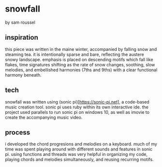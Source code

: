 # snowfall
by sam roussel

## inspiration
this piece was written in the maine winter, accompanied by falling snow and steaming tea. it is intentionally sparse and bare, reflecting the austere snowy landscape. emphasis is placed on descending motifs which fall like flakes, time signatures shifting as the rate of snow changes, soothing, slow melodies, and embellished harmonies (7ths and 9ths) with a clear functional harmony beneath.

## tech
snowfall was written using (sonic pi)[https://sonic-pi.net], a code-based music creation tool. sonic pi uses ruby within its own interactive ide. the project used parallels to run sonic pi on windows 10, as well as imovie to create the accompanying music video.

## process
i developed the chord progresions and melodies on a keyboard. much of my time was spent playing around with different sounds and features in sonic pi. using functions and threads was very helpful in organizing my code, playing chords and melodies simultaneously, and reusing recurring motifs.  
